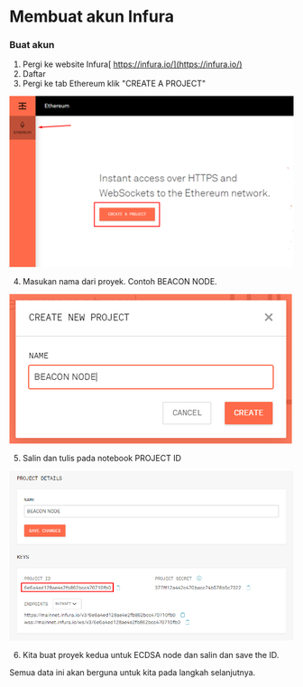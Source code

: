 # Membuat akun Infura

### Buat akun

1. Pergi ke website Infura[ https://infura.io/](https://infura.io/)
2. Daftar
3. Pergi ke tab Ethereum klik "CREATE A PROJECT"

![](../../.gitbook/assets/image%20%287%29.png)

   4. Masukan nama dari proyek. Contoh BEACON NODE.

![](../../.gitbook/assets/image%20%2810%29.png)

   5. Salin dan tulis pada notebook PROJECT ID

![](../../.gitbook/assets/image%20%2816%29.png)

   6. Kita buat proyek kedua untuk ECDSA node dan salin dan save the ID.

Semua data ini akan berguna untuk kita pada langkah selanjutnya.

